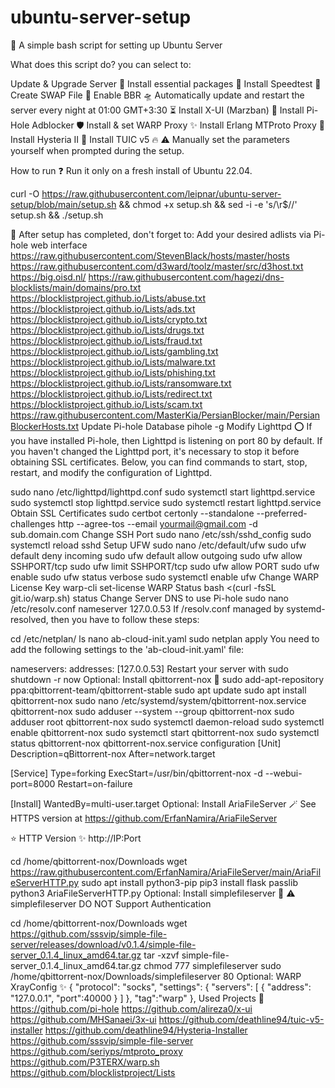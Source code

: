 # ubuntu-server-setup

🌟 A simple bash script for setting up Ubuntu Server

What does this script do? you can select to:

Update & Upgrade Server 🧬
Install essential packages 🎉
Install Speedtest 🚀
Create SWAP File 💾
Enable BBR 🛸
Automatically update and restart the server every night at 01:00 GMT+3:30 ⏳
Install X-UI (Marzban) 🦄
Install Pi-Hole Adblocker 🛡️
Install & set WARP Proxy ✨
Install Erlang MTProto Proxy 💫
Install Hysteria II 🌈
Install TUIC v5 🔥
⚠️ Manually set the parameters yourself when prompted during the setup.

How to run ❓
Run it only on a fresh install of Ubuntu 22.04.

curl -O https://raw.githubusercontent.com/leipnar/ubuntu-server-setup/blob/main/setup.sh && chmod +x setup.sh && sed -i -e 's/\r$//' setup.sh && ./setup.sh

💠 After setup has completed, don't forget to:
Add your desired adlists via Pi-hole web interface
https://raw.githubusercontent.com/StevenBlack/hosts/master/hosts
https://raw.githubusercontent.com/d3ward/toolz/master/src/d3host.txt
https://big.oisd.nl/
https://raw.githubusercontent.com/hagezi/dns-blocklists/main/domains/pro.txt
https://blocklistproject.github.io/Lists/abuse.txt
https://blocklistproject.github.io/Lists/ads.txt
https://blocklistproject.github.io/Lists/crypto.txt
https://blocklistproject.github.io/Lists/drugs.txt
https://blocklistproject.github.io/Lists/fraud.txt
https://blocklistproject.github.io/Lists/gambling.txt
https://blocklistproject.github.io/Lists/malware.txt
https://blocklistproject.github.io/Lists/phishing.txt
https://blocklistproject.github.io/Lists/ransomware.txt
https://blocklistproject.github.io/Lists/redirect.txt
https://blocklistproject.github.io/Lists/scam.txt
https://raw.githubusercontent.com/MasterKia/PersianBlocker/main/PersianBlockerHosts.txt
Update Pi-hole Database
pihole -g
Modify Lighttpd
⭕ If you have installed Pi-hole, then Lighttpd is listening on port 80 by default. If you haven't changed the Lighttpd port, it's necessary to stop it before obtaining SSL certificates. Below, you can find commands to start, stop, restart, and modify the configuration of Lighttpd.

sudo nano /etc/lighttpd/lighttpd.conf
sudo systemctl start lighttpd.service
sudo systemctl stop lighttpd.service
sudo systemctl restart lighttpd.service
Obtain SSL Certificates
sudo certbot certonly --standalone --preferred-challenges http --agree-tos --email yourmail@gmail.com -d sub.domain.com
Change SSH Port
sudo nano /etc/ssh/sshd_config
sudo systemctl reload sshd
Setup UFW
sudo nano /etc/default/ufw
sudo ufw default deny incoming
sudo ufw default allow outgoing
sudo ufw allow SSHPORT/tcp
sudo ufw limit SSHPORT/tcp
sudo ufw allow PORT
sudo ufw enable
sudo ufw status verbose
sudo systemctl enable ufw
Change WARP License Key
warp-cli set-license <your-warp-plus-license-key>
WARP Status
bash <(curl -fsSL git.io/warp.sh) status
Change Server DNS to use Pi-hole
sudo nano /etc/resolv.conf
nameserver 127.0.0.53
If /resolv.conf managed by systemd-resolved, then you have to follow these steps:

cd /etc/netplan/
ls
nano ab-cloud-init.yaml
sudo netplan apply
You need to add the following settings to the 'ab-cloud-init.yaml' file:

nameservers:
  addresses: [127.0.0.53]
Restart your server with
sudo shutdown -r now
Optional: Install qbittorrent-nox 🔮
sudo add-apt-repository ppa:qbittorrent-team/qbittorrent-stable
sudo apt update
sudo apt install qbittorrent-nox
sudo nano /etc/systemd/system/qbittorrent-nox.service
qbittorrent-nox
sudo adduser --system --group qbittorrent-nox
sudo adduser root qbittorrent-nox
sudo systemctl daemon-reload
sudo systemctl enable qbittorrent-nox
sudo systemctl start qbittorrent-nox
sudo systemctl status qbittorrent-nox
qbittorrent-nox.service configuration
[Unit]
Description=qBittorrent-nox
After=network.target

[Service]
Type=forking
ExecStart=/usr/bin/qbittorrent-nox -d --webui-port=8000
Restart=on-failure

[Install]
WantedBy=multi-user.target
Optional: Install AriaFileServer 🪄
See HTTPS version at https://github.com/ErfanNamira/AriaFileServer

⭐ HTTP Version
✨ http://IP:Port

cd /home/qbittorrent-nox/Downloads
wget https://raw.githubusercontent.com/ErfanNamira/AriaFileServer/main/AriaFileServerHTTP.py
sudo apt install python3-pip
pip3 install flask passlib
python3 AriaFileServerHTTP.py
Optional: Install simplefileserver 🪩
⚠️ simplefileserver DO NOT Support Authentication

cd /home/qbittorrent-nox/Downloads
wget https://github.com/sssvip/simple-file-server/releases/download/v0.1.4/simple-file-server_0.1.4_linux_amd64.tar.gz
tar -xzvf simple-file-server_0.1.4_linux_amd64.tar.gz
chmod 777 simplefileserver
sudo /home/qbittorrent-nox/Downloads/simplefileserver 80
Optional: WARP XrayConfig ✨
{
  "protocol": "socks",
  "settings": {
    "servers": [
      { 
        "address": "127.0.0.1",
        "port":40000
      }
    ]
  },
  "tag":"warp"
},
Used Projects 💞
https://github.com/pi-hole
https://github.com/alireza0/x-ui
https://github.com/MHSanaei/3x-ui
https://github.com/deathline94/tuic-v5-installer
https://github.com/deathline94/Hysteria-Installer
https://github.com/sssvip/simple-file-server
https://github.com/seriyps/mtproto_proxy
https://github.com/P3TERX/warp.sh
https://github.com/blocklistproject/Lists
